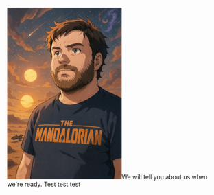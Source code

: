 <!-- json {"title":"About","template":"sidebar","last_modified":"2025-05-08 18:14:30","author":"admin"} -->

![](/uploads/681adf5b75c99.png)We will tell you about us when we're ready. Test test test